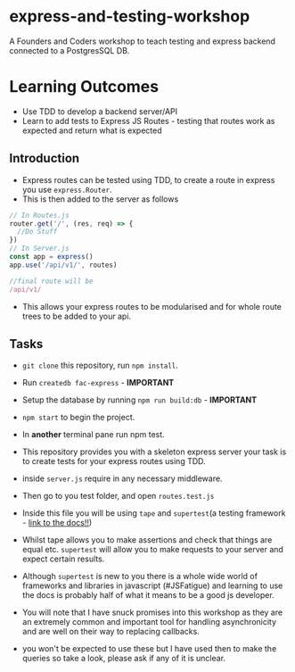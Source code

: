 # express-and-testing-workshop
A Founders and Coders workshop to teach testing and express backend connected to a PostgresSQL DB.


Learning Outcomes
==

* Use TDD to develop a backend server/API
* Learn to add tests to Express JS Routes - testing that routes work as
  expected and return what is expected

## Introduction

* Express routes can be tested using TDD, to create a route in express you use
  `express.Router`.
* This is then added to the server as follows

```js
// In Routes.js
router.get('/', (res, req) => {
  //Do Stuff
})
// In Server.js
const app = express()
app.use('/api/v1/', routes)

//final route will be
/api/v1/
```

* This allows your express routes to be modularised and for whole route trees
  to be added to your api.

## Tasks
* `git clone` this repository, run `npm install`.
*  Run `createdb fac-express` - **IMPORTANT**
*  Setup the database by running `npm run build:db` - **IMPORTANT**
* `npm start` to begin the project.
* In **another** terminal pane run npm test.
* This repository provides you with a skeleton express server your task is to
  create tests for your express routes using TDD.

* inside `server.js` require in any necessary middleware.
* Then go to you test folder, and open `routes.test.js`
* Inside this file you will be using `tape` and `supertest`(a testing
  framework - [link to the docs!!](https://github.com/visionmedia/supertest))
* Whilst tape allows you to make assertions and check that things are equal
  etc. `supertest` will allow you to make requests to your server and expect
  certain results.
* Although `supertest` is new to you there is a whole wide world of
  frameworks and libraries in javascript (#JSFatigue) and learning to use the docs
  is probably half of what it means to be a good js developer.

* You will note that I have snuck promises into this workshop as they are an
  extremely common and important tool for handling asynchronicity and are
  well on their way to replacing callbacks.
* you won't be expected to use
  these but I have used then to make the queries so take a look, please ask if any of it is unclear.
